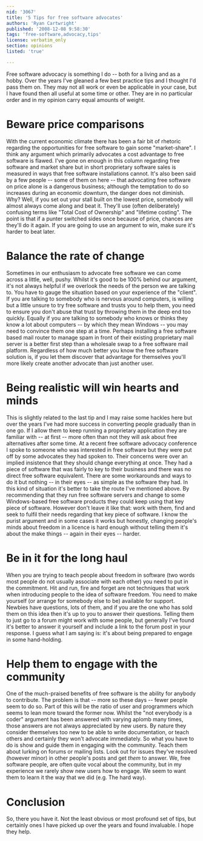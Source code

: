 ```yaml
---
nid: '3067'
title: '5 Tips for free software advocates'
authors: 'Ryan Cartwright'
published: '2008-12-08 9:58:30'
tags: 'free-software,advocacy,tips'
license: verbatim_only
section: opinions
listed: 'true'

---
```

Free software advocacy is something I do -- both for a living and as a hobby. Over the years I've gleaned a few best practice tips and I thought I'd pass them on. They may not all work or even be applicable in your case, but I have found then all useful at some time or other. They are in no particular order and in my opinion carry equal amounts of weight.

<!--break-->

# Beware price comparisons

With the current economic climate there has been a fair bit of rhetoric regarding the opportunities for free software to gain some "market-share". I think any argument which primarily advocates a cost advantage to free software is flawed. I've gone on enough in this column regarding free software and market share but in short proprietary software sales is measured in ways that free software installations cannot. It's also been said by a few people -- some of them on here -- that advocating free software on price alone is a dangerous business; although the temptation to do so increases during an economic downturn, the danger does not diminish. Why? Well, if you set out your stall built on the lowest price, somebody will almost always come along and beat it. They'll use (often deliberately) confusing terms like "Total Cost of Ownership" and "lifetime costing". The point is that if a punter switched sides once because of price, chances are they'll do it again. If you are going to use an argument to win, make sure it's harder to beat later.

# Balance the rate of change

Sometimes in our enthusiasm to advocate free software we can come across a little, well, pushy. Whilst it's good to be 100% behind our argument, it's not always helpful if we overlook the needs of the person we are talking to. You have to gauge the situation based on your experience of the "client". If you are talking to somebody who is nervous around computers, is willing but a little unsure to try free software and trusts you to help them, you need to ensure you don't abuse that trust by throwing them in the deep end too quickly. Equally if you are talking to somebody who knows or thinks they know a lot about computers -- by which they mean Windows -- you may need to convince them one step at a time. Perhaps installing a free software based mail router to manage spam in front of their existing proprietary mail server is a better first step than a wholesale swap to a free software mail platform. Regardless of how much better you know the free software solution is, if you let them discover that advantage for themselves you'll more likely create another advocate than just another user.

# Being realistic will win hearts and minds

This is slightly related to the last tip and I may raise some hackles here but over the years I've had more success in converting people gradually than in one go. If I allow them to keep running a proprietary application they are familiar with -- at first -- more often than not they will ask about free alternatives after some time. At a recent free software advocacy conference I spoke to someone who was interested in free software but they were put off by some advocates they had spoken to. Their concerns were over an implied insistence that they should change everything at once. They had a piece of software that was fairly to key to their business and there was no direct free software equivalent. There are some workarounds and ways to do it but nothing -- in their eyes -- as simple as the software they had. In this kind of situation it's better to take the route I've mentioned above. By recommending that they run free software servers and change to some Windows-based free software products they could keep using that key piece of software. However don't leave it like that: work with them, find and seek to fulfil their needs regarding that key piece of software. I know the purist argument and in some cases it works but honestly, changing people's minds about freedom in a licence is hard enough without telling them it's about the make things -- again in their eyes -- harder.

# Be in it for the long haul

When you are trying to teach people about freedom in software (two words most people do not usually associate with each other) you need to put in the commitment. Hit and run, fire and forget are not techniques that work when introducing people to the idea of software freedom. You need to make yourself (or arrange for somebody else to be) available for support. Newbies have questions, lots of them, and if you are the one who has sold them on this idea then it's up to you to answer their questions. Telling them to just go to a forum might work with some people, but generally I've found it's better to answer it yourself and include a link to the forum post in your response. I guess what I am saying is: it's about being prepared to engage in some hand-holding.

# Help them to engage with the community

One of the much-praised benefits of free software is the ability for anybody to contribute. The problem is that -- more so these days -- fewer people seem to do so. Part of this will be the ratio of user and programmers which seems to lean more toward the former now. Whilst the "not everybody is a coder" argument has been answered with varying aplomb many times, those answers are not always appreciated by new users. By nature they consider themselves too new to be able to write documentation, or teach others and certainly they won't advocate immediately. So what you have to do is show and guide them in engaging with the community. Teach them about lurking on forums or mailing lists. Look out for issues they've resolved (however minor) in other people's posts and get *them* to answer. We, free software people, are often quite vocal about the community, but in my experience we rarely show new users how to engage. We seem to want them to learn it the way that we did (e.g. The hard way). 

# Conclusion

So, there you have it. Not the least obvious or most profound set of tips, but certainly ones I have picked up over the years and found invaluable. I hope they help.